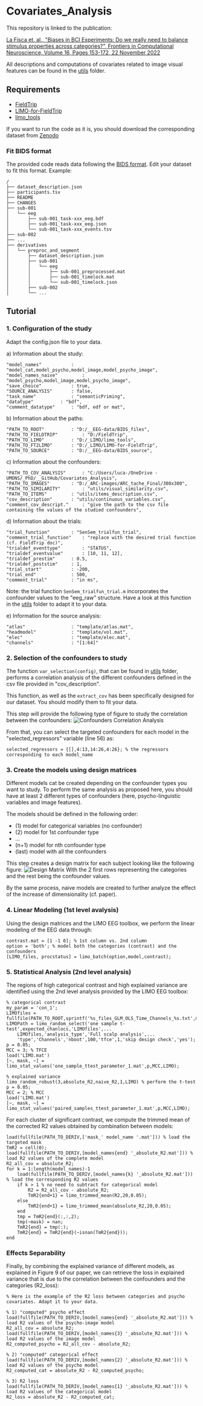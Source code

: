 # Covariates_Analysis

This repository is linked to the publication: 

[La Fisca et. al., "Biases in BCI Experiments: Do we really need to balance stimulus properties across categories?", Frontiers in Computational Neuroscience, Volume 16, Pages 153-172, 22 November 2022](https://www.frontiersin.org/articles/10.3389/fncom.2022.900571/full)

All descriptions and computations of covariates related to image visual features can be found in the [utils](https://github.com/numediart/Covariates_Analysis/blob/main/utils/Readme.md) folder.

## Requirements
- [FieldTrip](https://github.com/fieldtrip/fieldtrip.git)
- [LIMO-for-FieldTrip](https://github.com/LucaLaFisca/LIMO-for-FieldTrip.git)
- [limo_tools](https://github.com/LIMO-EEG-Toolbox/limo_tools.git)

If you want to run the code as it is, you should download the corresponding dataset from [Zenodo](https://zenodo.org/records/7298746#.Y2kKIXbMK3A)

### Fit BIDS format
The provided code reads data following the [BIDS format](https://bids.neuroimaging.io/index.html).
Edit your dataset to fit this format. Example:
```
/
├── dataset_description.json
├── participants.tsv
├── README
├── CHANGES
├── sub-001
│   └── eeg
│       ├── sub-001_task-xxx_eeg.bdf
│       ├── sub-001_task-xxx_eeg.json
│       └── sub-001_task-xxx_events.tsv
├── sub-002
├── ...
├── derivatives
│   └── preproc_and_segment
│       ├── dataset_description.json
│       ├── sub-001
│       │   └── eeg
│       │       ├── sub-001_preprocessed.mat
│       │       ├── sub-001_timelock.mat
│       │       └── sub-001_timelock.json
│       ├── sub-002
│       └── ...
```

## Tutorial
### 1. Configuration of the study
Adapt the config.json file to your data.

a) Information about the study:
```
"model_names"		 	: "model_cat,model_psycho,model_image,model_psycho_image",
"model_names_naive" 		: "model_psycho,model_image,model_psycho_image",
"save_choice" 			: true,
"SOURCE_ANALYSIS" 		: false,
"task_name" 			: "semanticPriming",
"datatype"			: "bdf",
"comment_datatype"		: "bdf, edf or mat",
```

b) Information about the paths:
```
"PATH_TO_ROOT" 			: "D:/__EEG-data/BIDS_files",
"PATH_TO_FIELDTRIP" 		: "D:/FieldTrip",
"PATH_TO_LIMO" 			: "D:/_LIMO/limo_tools",	
"PATH_TO_FT2LIMO" 		: "D:/_LIMO/LIMO-for-FieldTrip",
"PATH_TO_SOURCE" 		: "D:/__EEG-data/BIDS_source",
```

c) Information about the confounders:
```
"PATH_TO_COV_ANALYSIS" 		: "C:/Users/luca-/OneDrive - UMONS/_PhD/__GitHub/Covariates_Analysis",
"PATH_TO_IMAGES" 		: "D:/_ARC-images/ARC_tache_Final/300x300",
"PATH_TO_SIMILARITY" 		: "utils/visual_similarity.csv",
"PATH_TO_ITEMS" 		: "utils/items_description.csv",
"cov_description" 		: "utils/continuous_variables.csv",
"comment_cov_descript." 	: "give the path to the csv file containing the values of the studied confounders",	
```

d) Information about the trials:
```
"trial_function" 		: "SenSem_trialfun_trial",
"comment_trial_function"	: "replace with the desired trial function (cf. FieldTrip doc)",
"trialdef_eventtype"		: "STATUS",
"trialdef_eventvalue" 		: [10, 11, 12],
"trialdef_prestim"		: 0.5,
"trialdef_poststim"		: 1,
"trial_start" 			: -200,
"trial_end" 			: 500,
"comment_trial" 		: "in ms",
```
Note: the trial function ```SenSem_trialfun_trial.m``` incorporates the confounder values to the "eeg_raw" structure. Have a look at this function in the [utils](https://github.com/numediart/Covariates_Analysis/blob/main/utils/) folder to adapt it to your data.

e) Information for the source analysis:
```
"atlas"					: "template/atlas.mat",
"headmodel"				: "template/vol.mat",
"elec"					: "template/elec.mat",
"channels"				: "[1:64]"
```

### 2. Selection of the confounders to study
The function ```var_selection(config)```, that can be found in [utils](https://github.com/numediart/Covariates_Analysis/blob/main/utils/) folder, performs a correlation analysis of the different confounders defined in the csv file provided in "cov_description".

This function, as well as the ```extract_cov``` has been specifically designed for our dataset. You should modify them to fit your data.

This step will provide the following type of figure to study the correlation between the confounders:
![Confounders Correlation Analysis](images/confounder_correlation.jpg)

From that, you can select the targeted confounders for each model in the "selected_regressors" variable (line 56) as:
```
selected_regressors = {[],4:13,14:26,4:26}; % the regressors corresponding to each model_name
```

### 3. Create the models using design matrices
Different models cat be created depending on the confounder types you want to study. To perform the same analysis as proposed here, you should have at least 2 different types of confounders (here, psycho-linguistic variables and image features).

The models should be defined in the following order:
- (1) model for categorical variables (no confounder)
- (2) model for 1st confounder type
- ...
- (n+1) model for nth confounder type
- (last) model with all the confounders

This step creates a design matrix for each subject looking like the following figure:
![Design Matrix](images/design_matrix.jpg)
With the 2 first rows representing the categories and the rest being the confounder values.

By the same process, naive models are created to further analyze the effect of the increase of dimensionality (cf. paper).

### 4. Linear Modeling (1st level avalysis)
Using the design matrices and the LIMO EEG toolbox, we perform the linear modeling of the EEG data through:
```
contrast.mat = [1 -1 0]; % 1st column vs. 2nd column
option = 'both'; % model both the categories (contrast) and the confounders
[LIMO_files, procstatus] = limo_batch(option,model,contrast);
```

### 5. Statistical Analysis (2nd level analysis)
The regions of high categorical contrast and high explained variance are identified using the 2nd level analysis provided by the LIMO EEG toolbox:
```
% categorical contrast
my_param = 'con_1';
LIMOfiles = fullfile(PATH_TO_ROOT,sprintf('%s_files_GLM_OLS_Time_Channels_%s.txt',my_param,model_name));
LIMOPath = limo_random_select('one sample t-test',expected_chanlocs,'LIMOfiles',... 
    LIMOfiles,'analysis_type','Full scalp analysis',...
    'type','Channels','nboot',100,'tfce',1,'skip design check','yes');
p = 0.05;
MCC = 3; % TFCE
load('LIMO.mat')
[~, mask, ~] = limo_stat_values('one_sample_ttest_parameter_1.mat',p,MCC,LIMO);

% explained variance
limo_random_robust(3,absolute_R2,naive_R2,1,LIMO) % perform the t-test
p = 0.05;
MCC = 2; % MCC
load('LIMO.mat')
[~, mask, ~] = limo_stat_values('paired_samples_ttest_parameter_1.mat',p,MCC,LIMO);
```

For each cluster of significant contrast, we compute the trimmed mean of the corrected R2 values obtained by combination between models:
```
load(fullfile(PATH_TO_DERIV,['mask_' model_name '.mat'])) % load the targeted mask
TmR2 = cell(0);
load(fullfile(PATH_TO_DERIV,[model_names{end} '_absolute_R2.mat'])) % load R2 values of the complete model
R2_all_cov = absolute_R2;
for k = 1:length(model_names)-1
    load(fullfile(PATH_TO_DERIV,[model_names{k} '_absolute_R2.mat'])) % load the corresponding R2 values
    if k > 1 % no need to subtract for categorical model
        R2 = R2_all_cov - absolute_R2;
        TmR2{end+1} = limo_trimmed_mean(R2,20,0.05);
    else
        TmR2{end+1} = limo_trimmed_mean(absolute_R2,20,0.05);
    end
    tmp = TmR2{end}(:,:,2);
    tmp(~mask) = nan;
    TmR2{end} = tmp(:);
    TmR2{end} = TmR2{end}(~isnan(TmR2{end}));
end
```

### Effects Separability
Finally, by combining the explained variance of different models, as explained in Figure 9 of our paper, we can retrieve the loss in explained variance that is due to the correlation between the confounders and the categories (R2_loss):
```
% Here is the example of the R2 loss between categories and psycho covariates. Adapt it to your data.

% 1) "computed" psycho effect
load(fullfile(PATH_TO_DERIV,[model_names{end} '_absolute_R2.mat'])) % load R2 values of the psycho-image model
R2_all_cov = absolute_R2;
load(fullfile(PATH_TO_DERIV,[model_names{3} '_absolute_R2.mat'])) % load R2 values of the image model
R2_computed_psycho = R2_all_cov - absolute_R2;

% 2) "computed" categorical effect
load(fullfile(PATH_TO_DERIV,[model_names{2} '_absolute_R2.mat'])) % load R2 values of the psycho model
R2_computed_cat = absolute_R2 - R2_computed_psycho;

% 3) R2 loss
load(fullfile(PATH_TO_DERIV,[model_names{1} '_absolute_R2.mat'])) % load R2 values of the categorical model
R2_loss = absolute_R2 - R2_computed_cat;
```
